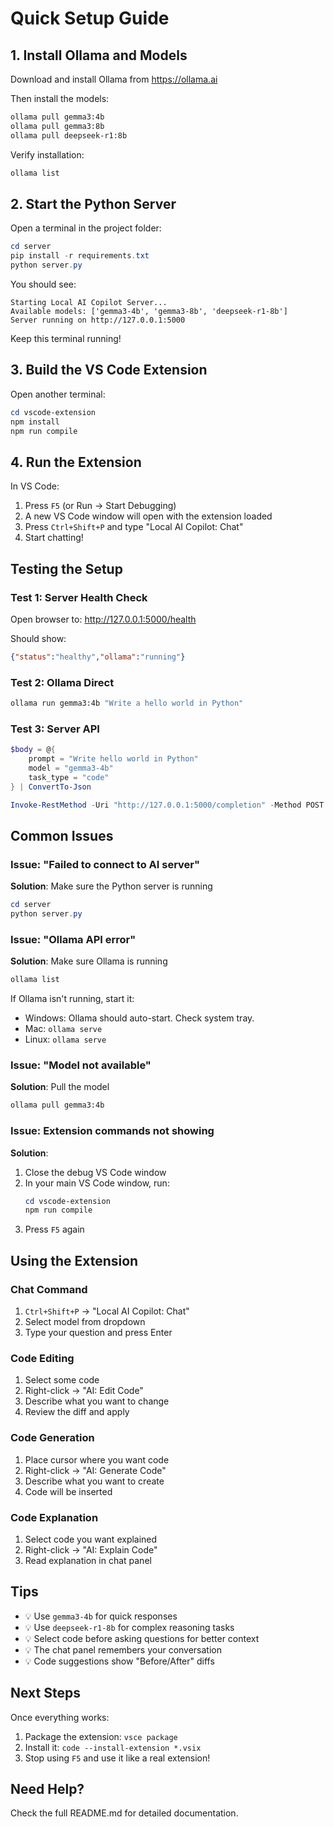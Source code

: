 # Quick Setup Guide

## 1. Install Ollama and Models

Download and install Ollama from https://ollama.ai

Then install the models:
```bash
ollama pull gemma3:4b
ollama pull gemma3:8b
ollama pull deepseek-r1:8b
```

Verify installation:
```bash
ollama list
```

## 2. Start the Python Server

Open a terminal in the project folder:

```powershell
cd server
pip install -r requirements.txt
python server.py
```

You should see:
```
Starting Local AI Copilot Server...
Available models: ['gemma3-4b', 'gemma3-8b', 'deepseek-r1-8b']
Server running on http://127.0.0.1:5000
```

Keep this terminal running!

## 3. Build the VS Code Extension

Open another terminal:

```powershell
cd vscode-extension
npm install
npm run compile
```

## 4. Run the Extension

In VS Code:
1. Press `F5` (or Run → Start Debugging)
2. A new VS Code window will open with the extension loaded
3. Press `Ctrl+Shift+P` and type "Local AI Copilot: Chat"
4. Start chatting!

## Testing the Setup

### Test 1: Server Health Check

Open browser to: http://127.0.0.1:5000/health

Should show:
```json
{"status":"healthy","ollama":"running"}
```

### Test 2: Ollama Direct

```bash
ollama run gemma3:4b "Write a hello world in Python"
```

### Test 3: Server API

```powershell
$body = @{
    prompt = "Write hello world in Python"
    model = "gemma3-4b"
    task_type = "code"
} | ConvertTo-Json

Invoke-RestMethod -Uri "http://127.0.0.1:5000/completion" -Method POST -Body $body -ContentType "application/json"
```

## Common Issues

### Issue: "Failed to connect to AI server"

**Solution**: Make sure the Python server is running
```powershell
cd server
python server.py
```

### Issue: "Ollama API error"

**Solution**: Make sure Ollama is running
```bash
ollama list
```

If Ollama isn't running, start it:
- Windows: Ollama should auto-start. Check system tray.
- Mac: `ollama serve`
- Linux: `ollama serve`

### Issue: "Model not available"

**Solution**: Pull the model
```bash
ollama pull gemma3:4b
```

### Issue: Extension commands not showing

**Solution**: 
1. Close the debug VS Code window
2. In your main VS Code window, run:
   ```powershell
   cd vscode-extension
   npm run compile
   ```
3. Press `F5` again

## Using the Extension

### Chat Command
1. `Ctrl+Shift+P` → "Local AI Copilot: Chat"
2. Select model from dropdown
3. Type your question and press Enter

### Code Editing
1. Select some code
2. Right-click → "AI: Edit Code"
3. Describe what you want to change
4. Review the diff and apply

### Code Generation
1. Place cursor where you want code
2. Right-click → "AI: Generate Code"  
3. Describe what you want to create
4. Code will be inserted

### Code Explanation
1. Select code you want explained
2. Right-click → "AI: Explain Code"
3. Read explanation in chat panel

## Tips

- 💡 Use `gemma3-4b` for quick responses
- 💡 Use `deepseek-r1-8b` for complex reasoning tasks
- 💡 Select code before asking questions for better context
- 💡 The chat panel remembers your conversation
- 💡 Code suggestions show "Before/After" diffs

## Next Steps

Once everything works:
1. Package the extension: `vsce package`
2. Install it: `code --install-extension *.vsix`
3. Stop using `F5` and use it like a real extension!

## Need Help?

Check the full README.md for detailed documentation.
